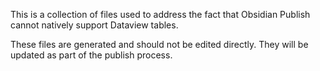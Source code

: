 This is a collection of files used to address the fact that Obsidian Publish cannot natively support Dataview tables.

These files are generated and should not be edited directly. They will be updated as part of the publish process.